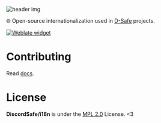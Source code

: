 ![header img](https://cdn.jsdelivr.net/gh/DiscordSafe/i18n/.github/header.png)

🌐 Open-source internationalization used in [D-Safe](https://discordsafe.com) projects.

[![Weblate widget](https://weblate.discordsafe.com/widgets/bot/-/287x66-black.png)](https://weblate.discordsafe.com/engage/bot/)

# Contributing
Read [docs](https://docs.discordsafe.com/docs/translators/guide).

# License
**DiscordSafe/i18n** is under the [MPL 2.0](./LICENSE) License. <3
